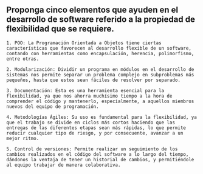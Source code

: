 ## Proponga cinco elementos que ayuden en el desarrollo de software referido a la propiedad de flexibilidad que se requiere.

    1. POO: La Programación Orientada a Objetos tiene ciertas características que favorecen al desarrollo flexible de un software, contando con herramientas como encapsulación, herencia, polimorfismo, entre otras.

    2. Modularización: Dividir un programa en módulos en el desarrollo de sistemas nos permite separar un problema complejo en subproblemas más pequeños, hasta que estos sean fáciles de resolver por separado.

    3. Documentación: Esta es una herramienta esencial para la flexibilidad, ya que nos ahorra muchísimo tiempo a la hora de comprender el código y mantenerlo, especialmente, a aquellos miembros nuevos del equipo de programación. 

    4. Metodologías Ágiles: Su uso es fundamental para la flexibilidad, ya que el trabajo se divide en ciclos más cortos haciendo que las entregas de las diferentes etapas sean más rápidas, lo que permite reducir cualquier tipo de riesgo, y por consecuente, avanzar a un mejor ritmo. 

    5. Control de versiones: Permite realizar un seguimiento de los cambios realizados en el código del software a lo largo del tiempo, dándonos la ventaja de tener un historial de cambios, y permitiéndole al equipo trabajar de manera colaborativa. 
